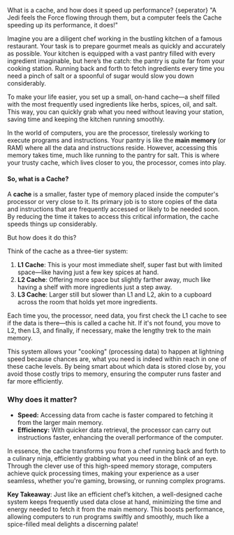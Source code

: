 What is a cache, and how does it speed up performance?
{seperator}
"A Jedi feels the Force flowing through them, but a computer feels the Cache speeding up its performance, it does!"

Imagine you are a diligent chef working in the bustling kitchen of a famous restaurant. Your task is to prepare gourmet meals as quickly and accurately as possible. Your kitchen is equipped with a vast pantry filled with every ingredient imaginable, but here’s the catch: the pantry is quite far from your cooking station. Running back and forth to fetch ingredients every time you need a pinch of salt or a spoonful of sugar would slow you down considerably. 

To make your life easier, you set up a small, on-hand cache—a shelf filled with the most frequently used ingredients like herbs, spices, oil, and salt. This way, you can quickly grab what you need without leaving your station, saving time and keeping the kitchen running smoothly.

In the world of computers, you are the processor, tirelessly working to execute programs and instructions. Your pantry is like the **main memory** (or RAM) where all the data and instructions reside. However, accessing this memory takes time, much like running to the pantry for salt. This is where your trusty cache, which lives closer to you, the processor, comes into play.

#### So, what is a Cache?

A **cache** is a smaller, faster type of memory placed inside the computer's processor or very close to it. Its primary job is to store copies of the data and instructions that are frequently accessed or likely to be needed soon. By reducing the time it takes to access this critical information, the cache speeds things up considerably.

But how does it do this?

Think of the cache as a three-tier system:

1. **L1 Cache**: This is your most immediate shelf, super fast but with limited space—like having just a few key spices at hand.
2. **L2 Cache**: Offering more space but slightly farther away, much like having a shelf with more ingredients just a step away.
3. **L3 Cache**: Larger still but slower than L1 and L2, akin to a cupboard across the room that holds yet more ingredients.

Each time you, the processor, need data, you first check the L1 cache to see if the data is there—this is called a cache hit. If it's not found, you move to L2, then L3, and finally, if necessary, make the lengthy trek to the main memory.

This system allows your "cooking" (processing data) to happen at lightning speed because chances are, what you need is indeed within reach in one of these cache levels. By being smart about which data is stored close by, you avoid those costly trips to memory, ensuring the computer runs faster and far more efficiently.

### Why does it matter?

- **Speed:** Accessing data from cache is faster compared to fetching it from the larger main memory.
- **Efficiency:** With quicker data retrieval, the processor can carry out instructions faster, enhancing the overall performance of the computer.

In essence, the cache transforms you from a chef running back and forth to a culinary ninja, efficiently grabbing what you need in the blink of an eye. Through the clever use of this high-speed memory storage, computers achieve quick processing times, making your experience as a user seamless, whether you're gaming, browsing, or running complex programs.

**Key Takeaway**: Just like an efficient chef’s kitchen, a well-designed cache system keeps frequently used data close at hand, minimizing the time and energy needed to fetch it from the main memory. This boosts performance, allowing computers to run programs swiftly and smoothly, much like a spice-filled meal delights a discerning palate!